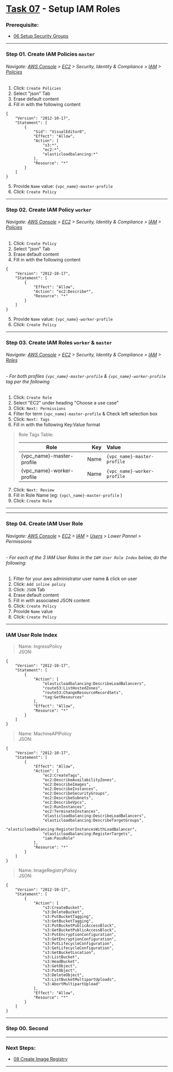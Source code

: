 # [Task 07](../tasks/iam-roles) - Setup IAM Roles
### Prerequisite:
  + [06 Setup Security Groups]
--------------------------------------------------------------------------------
### Step 01\. Create IAM Policies `master`
###### Navigate: [AWS Console] > [EC2] > Security, Identity & Compliance > [IAM] > [Policies]
  1. Click: `Create Policies`
  2. Select "json" Tab 
  3. Erase default content
  4. Fill in with the following content
```
{
    "Version": "2012-10-17",
    "Statement": [
        {
            "Sid": "VisualEditor0",
            "Effect": "Allow",
            "Action": [
                "s3:*",
                "ec2:*",
                "elasticloadbalancing:*"
            ],
            "Resource": "*"
        }
    ]
}
```
  5. Provide `Name` value: `{vpc_name}-master-profile`
  6. Click: `Create Policy`

---------------------------------------------------------------------------------
### Step 02\. Create IAM Policy `worker`
###### Navigate: [AWS Console] > [EC2] > Security, Identity & Compliance > [IAM] > [Policies]
  1. Click: `Create Policy`
  2. Select "json" Tab 
  3. Erase default content
  4. Fill in with the following content
```
{
    "Version": "2012-10-17",
    "Statement": [
        {
            "Effect": "Allow",
            "Action": "ec2:Describe*",
            "Resource": "*"
        }
    ]
}
```
  5. Provide `Name` value: `{vpc_name}-worker-profile`
  6. Click: `Create Policy`

---------------------------------------------------------------------------------
### Step 03\. Create IAM Roles `worker` & `master`
###### Navigate: [AWS Console] > [EC2] > Security, Identity & Compliance > [IAM] > [Roles]
###### - For both profiles `{vpc_name}-master-profile` & `{vpc_name}-worker-profile` tag per the following
  1. Click: `Create Role`
  2. Select "EC2" under heading "Choose a use case" 
  3. Click: `Next: Permissions`
  4. Filter for term `{vpc_name}-master-profile` & Check left selection box
  5. Click: `Next: Tags`
  6. Fill in with the following Key:Value format
>   Role Tags Table:
>
>   | Role                      | Key  | Value                       |
>   |---------------------------|-----:|:----------------------------|
>   | {vpc_name}-master-profile | Name | `{vpc_name}-master-profile` |
>   | {vpc_name}-worker-profile | Name | `{vpc_name}-worker-profile` |

  7. Click: `Next: Review`
  8. Fill in Role Name (eg: `{vpc\_name}-master-profile` )
  9. Click: `Create Role`
    
        
--------------------------------------------------------------------------------
--------------------------------------------------------------------------------
### Step 04\. Create IAM User Role
###### Navigate: [AWS Console] > [EC2] > [IAM] > [Users] > Lower Pannel > Permissions
###### - For each of the 3 IAM User Roles in the `IAM User Role Index` below, do the following:

  1. Filter for your aws administrator user name & click on user
  2. Click: `Add inline policy`
  3. Click: `JSON` Tab
  4. Erase default content
  5. Fill in with associated JSON content
  6. Click: `Create Policy`
  7. Provide `Name` value
  8. Click: `Create Policy`

---------------------------------------------------------------------------------
### IAM User Role Index
    
>   Name: IngressPolicy    
>   JSON:    
```
{
    "Version": "2012-10-17",
    "Statement": [
        {
            "Action": [
                "elasticloadbalancing:DescribeLoadBalancers",
                "route53:ListHostedZones",
                "route53:ChangeResourceRecordSets",
                "tag:GetResources"
            ],
            "Effect": "Allow",
            "Resource": "*"
        }
    ]
}
```    
>   Name: MachineAPIPolicy    
>   JSON:    
```    
{
    "Version": "2012-10-17",
    "Statement": [
        {
            "Effect": "Allow",
            "Action": [
                "ec2:CreateTags",
                "ec2:DescribeAvailabilityZones",
                "ec2:DescribeImages",
                "ec2:DescribeInstances",
                "ec2:DescribeSecurityGroups",
                "ec2:DescribeSubnets",
                "ec2:DescribeVpcs",
                "ec2:RunInstances",
                "ec2:TerminateInstances",
                "elasticloadbalancing:DescribeLoadBalancers",
                "elasticloadbalancing:DescribeTargetGroups",
                "elasticloadbalancing:RegisterInstancesWithLoadBalancer",
                "elasticloadbalancing:RegisterTargets",
                "iam:PassRole"
            ],
            "Resource": "*"
        }
    ]
}
```    
>   Name: ImageRegistryPolicy    
>   JSON:    
```
{
    "Version": "2012-10-17",
    "Statement": [
        {
            "Action": [
                "s3:CreateBucket",
                "s3:DeleteBucket",
                "s3:PutBucketTagging",
                "s3:GetBucketTagging",
                "s3:PutBucketPublicAccessBlock",
                "s3:GetBucketPublicAccessBlock",
                "s3:PutEncryptionConfiguration",
                "s3:GetEncryptionConfiguration",
                "s3:PutLifecycleConfiguration",
                "s3:GetLifecycleConfiguration",
                "s3:GetBucketLocation",
                "s3:ListBucket",
                "s3:HeadBucket",
                "s3:GetObject",
                "s3:PutObject",
                "s3:DeleteObject",
                "s3:ListBucketMultipartUploads",
                "s3:AbortMultipartUpload"
            ],
            "Effect": "Allow",
            "Resource": "*"
        }
    ]
}
```    

---------------------------------------------------------------------------------
### Step 00\. Second

---------------------------------------------------------------------------------
### Next Steps:
  + [08 Create Image Registry]
--------------------------------------------------------------------------------
[06 Setup Security Groups]:../manual/06_SecurityGroups.md
[08 Create Image Registry]:../manual/08_ImageRegistry.md
[EC2]:https://console.amazonaws-us-gov.com/ec2/home
[IAM]:https://console.amazonaws-us-gov.com/iam/home
[Users]:https://console.amazonaws-us-gov.com/iam/home#/users
[Roles]:https://console.amazonaws-us-gov.com/iam/home#/roles
[Policies]:https://console.amazonaws-us-gov.com/iam/home#/policies
[AWS Console]:https://console.amazonaws-us-gov.com/console/home
